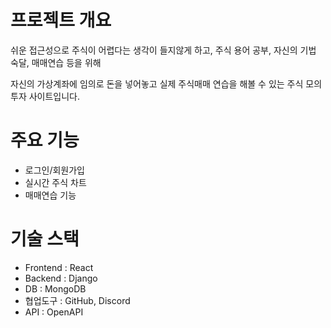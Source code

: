 # 프로젝트 개요
쉬운 접근성으로 주식이 어렵다는 생각이 들지않게 하고, 주식 용어 공부, 자신의 기법 숙달, 매매연습 등을 위해

자신의 가상계좌에 임의로 돈을 넣어놓고 실제 주식매매 연습을 해볼 수 있는 주식 모의투자 사이트입니다.

# 주요 기능
- 로그인/회원가입
- 실시간 주식 차트
- 매매연습 기능

# 기술 스택
- Frontend : React
- Backend : Django
- DB : MongoDB
- 협업도구 : GitHub, Discord
- API : OpenAPI
